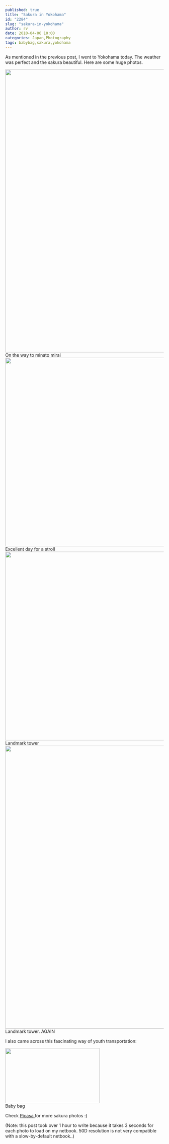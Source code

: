 ```yaml
---
published: true
title: "Sakura in Yokohama"
id: "2284"
slug: "sakura-in-yokohama"
author: rv
date: 2010-04-06 10:00
categories: Japan,Photography
tags: babybag,sakura,yokohama
---
```

As mentioned in the previous post, I went to Yokohama today. The weather was perfect and the sakura beautiful. Here are some huge photos.

<div class="caption">
<a href="https://s3.amazonaws.com/cfwblog/uploads/2010/04/img_8552.jpg"><img class="size-full wp-image-2289" title="IMG_8552sml" src="https://s3.amazonaws.com/cfwblog/uploads/2010/04/img_8552sml.jpg" alt="" width="600" height="900" /></a>
<div class="caption-text">On the way to minato mirai</div>
</div>

<div class="caption">
<a href="https://s3.amazonaws.com/cfwblog/uploads/2010/04/img_8611ps.jpg"><img class="size-full wp-image-2290" title="IMG_8611PSsml" src="https://s3.amazonaws.com/cfwblog/uploads/2010/04/img_8611pssml.jpg" alt="" width="900" height="600" /></a>
<div class="caption-text">Excellent day for a stroll</div>
</div>

<div class="caption">
<a href="https://s3.amazonaws.com/cfwblog/uploads/2010/04/img_8616ps.jpg"><img class="size-full wp-image-2291" title="IMG_8616PSsml" src="https://s3.amazonaws.com/cfwblog/uploads/2010/04/img_8616pssml.jpg" alt="" width="900" height="600" /></a>
<div class="caption-text">Landmark tower</div>
</div>

<div class="caption">
<a href="https://s3.amazonaws.com/cfwblog/uploads/2010/04/img_8623.jpg"><img class="size-full wp-image-2292" title="IMG_8623sml" src="https://s3.amazonaws.com/cfwblog/uploads/2010/04/img_8623sml.jpg" alt="" width="600" height="900" /></a>
<div class="caption-text">Landmark tower. AGAIN</div>
</div>
<p style="text-align:auto;">I also came across this fascinating way of youth transportation:</p>
<p style="text-align:auto;"></p>


<div class="caption">
<a href="https://s3.amazonaws.com/cfwblog/uploads/2010/04/babybag.jpg"><img class="size-medium wp-image-2293" title="babybag" src="https://s3.amazonaws.com/cfwblog/uploads/2010/04/babybag.jpg?w=300" alt="" width="300" height="175" /></a>
<div class="caption-text">Baby bag</div>
</div>

Check <a href="http://picasaweb.google.co.jp/spiritofjapan2010/YokohamaSakura#" target="_blank">Picasa </a>for more sakura photos :)

(Note: this post took over 1 hour to write because it takes 3 seconds for each photo to load on my netbook. 50D resolution is not very compatible with a slow-by-default netbook..)